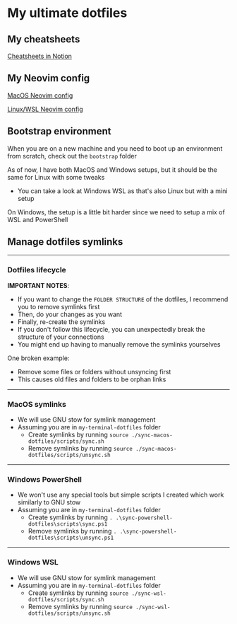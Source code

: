 # My ultimate dotfiles

## My cheatsheets

[Cheatsheets in Notion](https://tudope.notion.site/Cheatsheets-5315b36f45cd41ab899d8f4538bb0e1f?pvs=4)

## My Neovim config

[MacOS Neovim config](./sync-macos-dotfiles/sync/nvim/README.md)

[Linux/WSL Neovim config](./sync-wsl-dotfiles/sync/nvim/README.md)

## Bootstrap environment

When you are on a new machine and you need to boot up an environment from scratch, check out the `bootstrap` folder

As of now, I have both MacOS and Windows setups, but it should be the same for Linux with some tweaks

- You can take a look at Windows WSL as that's also Linux but with a mini setup

On Windows, the setup is a little bit harder since we need to setup a mix of WSL and PowerShell

## Manage dotfiles symlinks

---

### Dotfiles lifecycle

**IMPORTANT NOTES**:

- If you want to change the `FOLDER STRUCTURE` of the dotfiles, I recommend you to remove symlinks first
- Then, do your changes as you want
- Finally, re-create the symlinks
- If you don't follow this lifecycle, you can unexpectedly break the structure of your connections
- You might end up having to manually remove the symlinks yourselves

One broken example:

- Remove some files or folders without unsyncing first
- This causes old files and folders to be orphan links

---

### MacOS symlinks

- We will use GNU stow for symlink management
- Assuming you are in `my-terminal-dotfiles` folder
  - Create symlinks by running `source ./sync-macos-dotfiles/scripts/sync.sh`
  - Remove symlinks by running `source ./sync-macos-dotfiles/scripts/unsync.sh`

---

### Windows PowerShell

- We won't use any special tools but simple scripts I created which work similarly to GNU stow
- Assuming you are in `my-terminal-dotfiles` folder
  - Create symlinks by running `. .\sync-powershell-dotfiles\scripts\sync.ps1`
  - Remove symlinks by running `. .\sync-powershell-dotfiles\scripts\unsync.ps1`

---

### Windows WSL

- We will use GNU stow for symlink management
- Assuming you are in `my-terminal-dotfiles` folder
  - Create symlinks by running `source ./sync-wsl-dotfiles/scripts/sync.sh`
  - Remove symlinks by running `source ./sync-wsl-dotfiles/scripts/unsync.sh`
